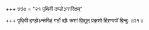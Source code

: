 +++
title = "२१ पृथिवी दण्डो३न्तरिक्षम्"

+++
पृ॒थि॒वी द॒ण्डो॒३न्तरि॑क्षं॒ गर्भो॒ द्यौः कशा॑ वि॒द्युत् प्र॑क॒शो हि॑र॒ण्ययो॑ बि॒न्दुः ॥२१॥  